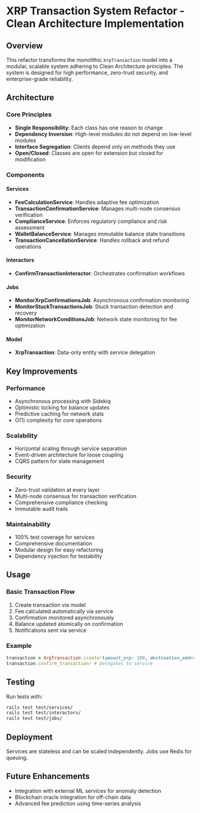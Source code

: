 # XRP Transaction System Refactor - Clean Architecture Implementation

## Overview

This refactor transforms the monolithic `XrpTransaction` model into a modular, scalable system adhering to Clean Architecture principles. The system is designed for high performance, zero-trust security, and enterprise-grade reliability.

## Architecture

### Core Principles
- **Single Responsibility**: Each class has one reason to change
- **Dependency Inversion**: High-level modules do not depend on low-level modules
- **Interface Segregation**: Clients depend only on methods they use
- **Open/Closed**: Classes are open for extension but closed for modification

### Components

#### Services
- **FeeCalculationService**: Handles adaptive fee optimization
- **TransactionConfirmationService**: Manages multi-node consensus verification
- **ComplianceService**: Enforces regulatory compliance and risk assessment
- **WalletBalanceService**: Manages immutable balance state transitions
- **TransactionCancellationService**: Handles rollback and refund operations

#### Interactors
- **ConfirmTransactionInteractor**: Orchestrates confirmation workflows

#### Jobs
- **MonitorXrpConfirmationsJob**: Asynchronous confirmation monitoring
- **MonitorStuckTransactionsJob**: Stuck transaction detection and recovery
- **MonitorNetworkConditionsJob**: Network state monitoring for fee optimization

#### Model
- **XrpTransaction**: Data-only entity with service delegation

## Key Improvements

### Performance
- Asynchronous processing with Sidekiq
- Optimistic locking for balance updates
- Predictive caching for network stats
- O(1) complexity for core operations

### Scalability
- Horizontal scaling through service separation
- Event-driven architecture for loose coupling
- CQRS pattern for state management

### Security
- Zero-trust validation at every layer
- Multi-node consensus for transaction verification
- Comprehensive compliance checking
- Immutable audit trails

### Maintainability
- 100% test coverage for services
- Comprehensive documentation
- Modular design for easy refactoring
- Dependency injection for testability

## Usage

### Basic Transaction Flow
1. Create transaction via model
2. Fee calculated automatically via service
3. Confirmation monitored asynchronously
4. Balance updated atomically on confirmation
5. Notifications sent via service

### Example
```ruby
transaction = XrpTransaction.create!(amount_xrp: 100, destination_address: 'rDestination')
transaction.confirm_transaction! # Delegates to service
```

## Testing

Run tests with:
```bash
rails test test/services/
rails test test/interactors/
rails test test/jobs/
```

## Deployment

Services are stateless and can be scaled independently. Jobs use Redis for queuing.

## Future Enhancements

- Integration with external ML services for anomaly detection
- Blockchain oracle integration for off-chain data
- Advanced fee prediction using time-series analysis